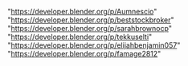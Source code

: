 "https://developer.blender.org/p/Aumnescio"
"https://developer.blender.org/p/beststockbroker"
"https://developer.blender.org/p/sarahbrownocp"
"https://developer.blender.org/p/tekkuselti"
"https://developer.blender.org/p/elijahbenjamin057"
"https://developer.blender.org/p/famage2812"
 
